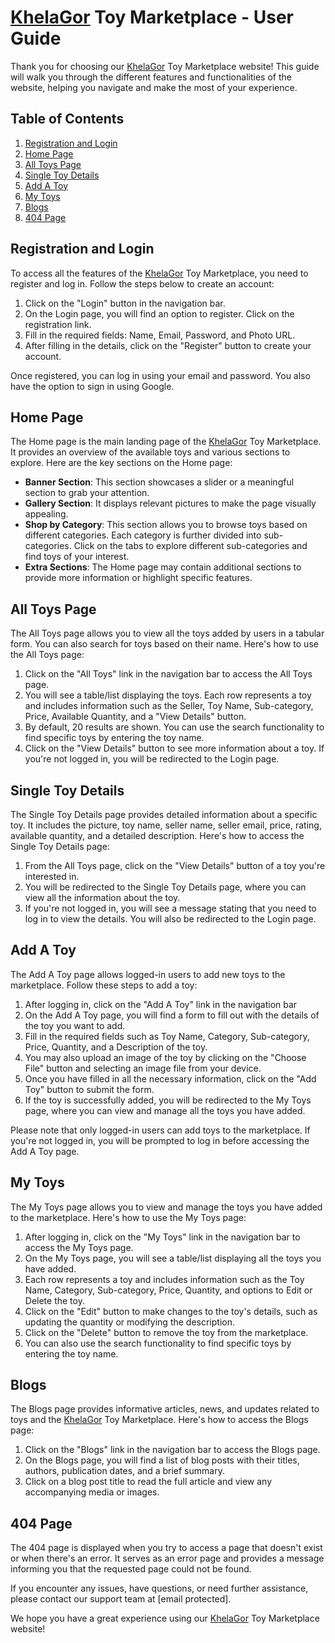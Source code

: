 # [KhelaGor](https://khelagor-1602a.web.app) Toy Marketplace - User Guide

Thank you for choosing our [KhelaGor](https://khelagor-1602a.web.app) Toy Marketplace website! This guide will walk you through the different features and functionalities of the website, helping you navigate and make the most of your experience.

## Table of Contents
1. [Registration and Login](#registration-and-login)
2. [Home Page](#home-page)
3. [All Toys Page](#all-toys-page)
4. [Single Toy Details](#single-toy-details)
5. [Add A Toy](#add-a-toy)
6. [My Toys](#my-toys)
7. [Blogs](#blogs)
8. [404 Page](#404-page)

## Registration and Login

To access all the features of the [KhelaGor](https://khelagor-1602a.web.app) Toy Marketplace, you need to register and log in. Follow the steps below to create an account:

1. Click on the "Login" button in the navigation bar.
2. On the Login page, you will find an option to register. Click on the registration link.
3. Fill in the required fields: Name, Email, Password, and Photo URL.
4. After filling in the details, click on the "Register" button to create your account.

Once registered, you can log in using your email and password. You also have the option to sign in using Google.

## Home Page

The Home page is the main landing page of the [KhelaGor](https://khelagor-1602a.web.app) Toy Marketplace. It provides an overview of the available toys and various sections to explore. Here are the key sections on the Home page:

- **Banner Section**: This section showcases a slider or a meaningful section to grab your attention.
- **Gallery Section**: It displays relevant pictures to make the page visually appealing.
- **Shop by Category**: This section allows you to browse toys based on different categories. Each category is further divided into sub-categories. Click on the tabs to explore different sub-categories and find toys of your interest.
- **Extra Sections**: The Home page may contain additional sections to provide more information or highlight specific features.

## All Toys Page

The All Toys page allows you to view all the toys added by users in a tabular form. You can also search for toys based on their name. Here's how to use the All Toys page:

1. Click on the "All Toys" link in the navigation bar to access the All Toys page.
2. You will see a table/list displaying the toys. Each row represents a toy and includes information such as the Seller, Toy Name, Sub-category, Price, Available Quantity, and a "View Details" button.
3. By default, 20 results are shown. You can use the search functionality to find specific toys by entering the toy name.
4. Click on the "View Details" button to see more information about a toy. If you're not logged in, you will be redirected to the Login page.

## Single Toy Details

The Single Toy Details page provides detailed information about a specific toy. It includes the picture, toy name, seller name, seller email, price, rating, available quantity, and a detailed description. Here's how to access the Single Toy Details page:

1. From the All Toys page, click on the "View Details" button of a toy you're interested in.
2. You will be redirected to the Single Toy Details page, where you can view all the information about the toy.
3. If you're not logged in, you will see a message stating that you need to log in to view the details. You will also be redirected to the Login page.

## Add A Toy

The Add A Toy page allows logged-in users to add new toys to the marketplace. Follow these steps to add a toy:

1. After logging in, click on the "Add A Toy" link in the navigation bar
2. On the Add A Toy page, you will find a form to fill out with the details of the toy you want to add.
3. Fill in the required fields such as Toy Name, Category, Sub-category, Price, Quantity, and a Description of the toy.
4. You may also upload an image of the toy by clicking on the "Choose File" button and selecting an image file from your device.
5. Once you have filled in all the necessary information, click on the "Add Toy" button to submit the form.
6. If the toy is successfully added, you will be redirected to the My Toys page, where you can view and manage all the toys you have added.

Please note that only logged-in users can add toys to the marketplace. If you're not logged in, you will be prompted to log in before accessing the Add A Toy page.

## My Toys

The My Toys page allows you to view and manage the toys you have added to the marketplace. Here's how to use the My Toys page:

1. After logging in, click on the "My Toys" link in the navigation bar to access the My Toys page.
2. On the My Toys page, you will see a table/list displaying all the toys you have added.
3. Each row represents a toy and includes information such as the Toy Name, Category, Sub-category, Price, Quantity, and options to Edit or Delete the toy.
4. Click on the "Edit" button to make changes to the toy's details, such as updating the quantity or modifying the description.
5. Click on the "Delete" button to remove the toy from the marketplace.
6. You can also use the search functionality to find specific toys by entering the toy name.

## Blogs

The Blogs page provides informative articles, news, and updates related to toys and the [KhelaGor](https://khelagor-1602a.web.app) Toy Marketplace. Here's how to access the Blogs page:

1. Click on the "Blogs" link in the navigation bar to access the Blogs page.
2. On the Blogs page, you will find a list of blog posts with their titles, authors, publication dates, and a brief summary.
3. Click on a blog post title to read the full article and view any accompanying media or images.

## 404 Page

The 404 page is displayed when you try to access a page that doesn't exist or when there's an error. It serves as an error page and provides a message informing you that the requested page could not be found.

If you encounter any issues, have questions, or need further assistance, please contact our support team at [email protected].

We hope you have a great experience using our [KhelaGor](https://khelagor-1602a.web.app) Toy Marketplace website!